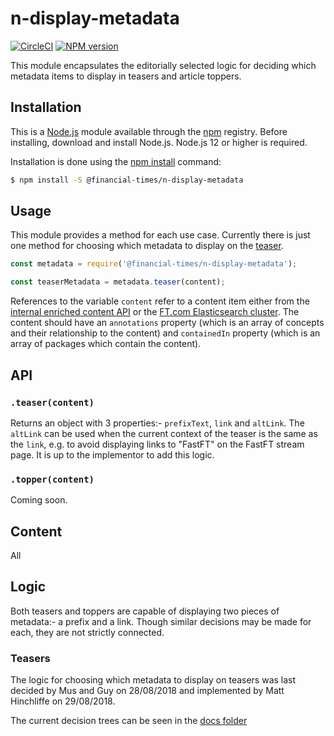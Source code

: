 # n-display-metadata

[![CircleCI](https://img.shields.io/circleci/project/github/Financial-Times/n-display-metadata/main.svg)](https://circleci.com/gh/Financial-Times/n-display-metadata) [![NPM version](https://img.shields.io/npm/v/@financial-times/n-display-metadata.svg)](https://www.npmjs.com/package/@financial-times/n-display-metadata)

This module encapsulates the editorially selected logic for deciding which metadata items to display in teasers and article toppers.

## Installation

This is a [Node.js][node] module available through the [npm][npm] registry. Before installing, download and install Node.js. Node.js 12 or higher is required.

Installation is done using the [npm install][install] command:

```sh
$ npm install -S @financial-times/n-display-metadata
```

[node]: https://nodejs.org/en/
[npm]: https://www.npmjs.com/
[install]: https://docs.npmjs.com/getting-started/installing-npm-packages-locally

## Usage

This module provides a method for each use case. Currently there is just one method for choosing which metadata to display on the [teaser].

```js
const metadata = require('@financial-times/n-display-metadata');

const teaserMetadata = metadata.teaser(content);
```

References to the variable `content` refer to a content item either from the [internal enriched content API][1] or the [FT.com Elasticsearch cluster][2]. The content should have an `annotations` property (which is an array of concepts and their relationship to the content) and `containedIn` property (which is an array of packages which contain the content).

[teaser]: https://github.com/Financial-Times/o-teaser/
[1]: https://github.com/Financial-Times/types-ft-content-api/tree/main/content
[2]: https://github.com/Financial-Times/next-es-interface/tree/main/server/schemas/types


## API

### `.teaser(content)`

Returns an object with 3 properties:- `prefixText`, `link` and `altLink`. The `altLink` can be used when the current context of the teaser is the same as the `link`, e.g. to avoid displaying links to "FastFT" on the FastFT stream page. It is up to the implementor to add this logic.

### `.topper(content)`

Coming soon.

## Content

All

## Logic

Both teasers and toppers are capable of displaying two pieces of metadata:- a prefix and a link. Though similar decisions may be made for each, they are not strictly connected.

### Teasers

The logic for choosing which metadata to display on teasers was last decided by Mus and Guy on 28/08/2018 and implemented by Matt Hinchliffe on 29/08/2018.

The current decision trees can be seen in the [docs folder](https://github.com/Financial-Times/n-display-metadata/blob/main/docs/)

